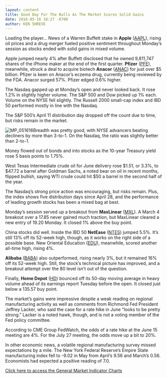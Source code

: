 ```yaml
---
layout: content
title: Good Day For The Bulls As The Market Scores Solid Gains
date: 2016-05-16 18:27 -0700
author: KEN SHREVE
---
```






Loading the player...
News of a Warren Buffett stake in **Apple** ([AAPL](https://research.investors.com/quote.aspx?symbol=AAPL)), rising oil prices and a drug merger fueled positive sentiment throughout Monday’s session as stocks ended with solid gains in mixed volume.


Apple jumped nearly 4% after Buffett disclosed that he owned 9,811,747 shares of the iPhone maker at the end of the first quarter. **Pfizer** ([PFE](https://research.investors.com/quote.aspx?symbol=PFE)), meanwhile, struck a deal to acquire biotech **Anacor** ([ANAC](https://research.investors.com/quote.aspx?symbol=ANAC)) for just over $5 billion. Pfizer is keen on Anacor’s eczema drug, currently being reviewed by the FDA. Anacor surged 57%. Pfizer edged 0.6% higher.


The Nasdaq gapped up at Monday’s open and never looked back. It rose 1.2% in slightly higher volume. The S&P 500 and Dow picked up 1% each. Volume on the NYSE fell slightly. The Russell 2000 small-cap index and IBD 50 performed mostly in line with the Nasdaq.


The S&P 500’s April 11 distribution day dropped off the count due to time, but risks remain in the market.


![MP_051616](https://www.investors.com/wp-content/uploads/2016/05/MP_051616-192x300.jpg)Breadth was pretty good, with NYSE advancers beating decliners by more than 3-to-1. On the Nasdaq, the ratio was slightly better than 2-to-1.


Money flowed out of bonds and into stocks as the 10-year Treasury yield rose 5 basis points to 1.75%.


West Texas Intermediate crude oil for June delivery rose $1.51, or 3.3%, to $47.72 a barrel after Goldman Sachs, a noted bear on oil in recent months, flipped bullish, saying WTI crude could hit $50 a barrel in the second half of the year.


The Nasdaq’s strong price action was encouraging, but risks remain. Plus, the index shows five distribution days since April 28, and the performance of leading growth stocks has been a mixed bag at best.


Monday’s session served up a breakout from **MaxLinear** ([MXL](https://research.investors.com/quote.aspx?symbol=MXL)). A March 4 breakout over a 17.85 never gained much traction, but MaxLinear cleared a new entry of 19.20 Monday. It closed 1% above the buy point.


China stocks did well. Inside the IBD 50 **NetEase** ([NTES](https://research.investors.com/quote.aspx?symbol=NTES)) jumped 5.5%. It’s still 13% off its 52-week high, though, as it works on the right side of a possible base. New Oriental Education ([EDU](https://research.investors.com/quote.aspx?symbol=EDU)), meanwhile, scored another all-time high, rising 4%.


**Alibaba** ([BABA](https://research.investors.com/quote.aspx?symbol=BABA)) also outperformed, rising nearly 3%, but it remained 16% off its 52-week high. Still, the stock’s technical picture has improved, and a breakout attempt over the 80 level isn’t out of the question.


Finally, **Home Depot** ([HD](https://research.investors.com/quote.aspx?symbol=HD)) bounced off its 50-day moving average in heavy volume ahead of its earnings report Tuesday before the open. It closed just below a 135.57 buy point.


The market’s gains were impressive despite a weak reading on regional manufacturing activity as well as comments from Richmond Fed President Jeffrey Lacker, who said the case for a rate hike in June "looks to be pretty strong." Lacker is a noted hawk, though, and is not a voting member of the Fed policy committee.


According to CME Group FedWatch, the odds of a rate hike at the June 15 meeting are 4%. For the July 27 meeting, the odds move up a bit to 20%.


In other economic news, a volatile regional manufacturing survey missed expectations by a mile. The New York Federal Reserve’s Empire State manufacturing index fell to -9.02 in May from April’s 9.56 and March’s 0.56. Economists had expected a positive reading of 7.0.


[Click here to access the General Market Indicator Charts](https://www.investors.com/wp-content/uploads/2016/05/IBD1605154837GMI.pdf)




